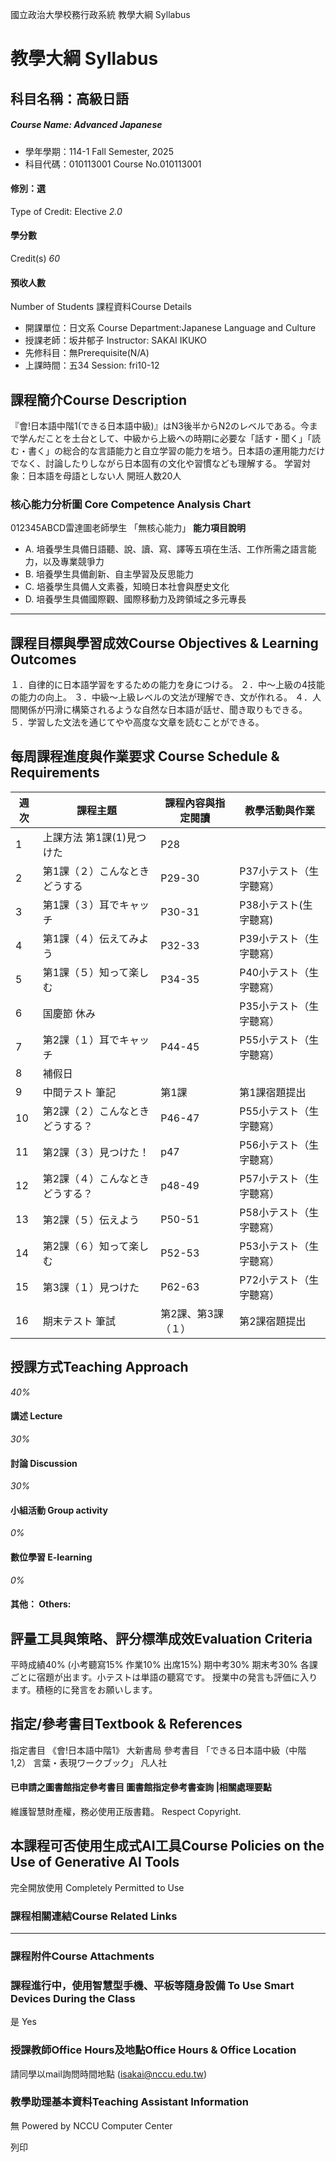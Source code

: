 國立政治大學校務行政系統 教學大綱 Syllabus
# 教學大綱 Syllabus
##  科目名稱：高級日語 
#####  Course Name: Advanced Japanese
  * 學年學期：114-1 Fall Semester, 2025 
  * 科目代碼：010113001 Course No.010113001


#### 修別：選
Type of Credit: Elective 
_2.0_
#### 學分數
Credit(s)
_60_
#### 預收人數
Number of Students
課程資料Course Details
  * 開課單位：日文系 Course Department:Japanese Language and Culture 
  * 授課老師：坂井郁子 Instructor: SAKAI IKUKO 
  * 先修科目：無Prerequisite(N/A)
  * 上課時間：五34 Session: fri10-12


##  課程簡介Course Description
『會!日本語中階1(できる日本語中級)』はN3後半からN2のレベルである。今まで学んだことを土台として、中級から上級への時期に必要な「話す・聞く」「読む・書く」の総合的な言語能力と自立学習の能力を培う。日本語の運用能力だけでなく、討論したりしながら日本固有の文化や習慣なども理解する。
学習対象：日本語を母語としない人
開班人数20人
###  核心能力分析圖 Core Competence Analysis Chart
012345ABCD雷達圖老師學生
「無核心能力」 
**能力項目說明**
  * A. 培養學生具備日語聽、說、讀、寫、譯等五項在生活、工作所需之語言能力，以及專業競爭力
  * B. 培養學生具備創新、自主學習及反思能力
  * C. 培養學生具備人文素養，知曉日本社會與歷史文化
  * D. 培養學生具備國際觀、國際移動力及跨領域之多元專長


* * *
##  課程目標與學習成效Course Objectives & Learning Outcomes 
１．自律的に日本語学習をするための能力を身につける。
２．中～上級の4技能の能力の向上。
３．中級～上級レベルの文法が理解でき、文が作れる。
４．人間関係が円滑に構築されるような自然な日本語が話せ、聞き取りもできる。
５．学習した文法を通じてやや高度な文章を読むことができる。
##  每周課程進度與作業要求 Course Schedule & Requirements
週次 | 課程主題 | 課程內容與指定閱讀 | 教學活動與作業  
---|---|---|---  
1 | 上課方法 第1課(1)見つけた | P28 |   
2 | 第1課（２）こんなときどうする | P29-30 | P37小テスト（生字聽寫）  
3 | 第1課（３）耳でキャッチ | P30-31 | P38小テスト(生字聽寫)   
4 | 第1課（４）伝えてみよう | P32-33 | P39小テスト（生字聽寫）   
5 | 第1課（５）知って楽しむ | P34-35 | P40小テスト（生字聽寫）   
6 | 国慶節 休み |  | P35小テスト（生字聽寫）   
7 | 第2課（１）耳でキャッチ | P44-45 | P55小テスト（生字聽寫）   
8 | 補假日 |  |   
9 | 中間テスト 筆記 | 第1課 | 第1課宿題提出  
10 | 第2課（２）こんなときどうする？ | P46-47 | P55小テスト（生字聽寫）   
11 | 第2課（３）見つけた！ | p47 | P56小テスト（生字聽寫）  
12 | 第2課（４）こんなときどうする？ | p48-49 | P57小テスト（生字聽寫）  
13 | 第2課（５）伝えよう | P50-51 | P58小テスト（生字聽寫）  
14 | 第2課（６）知って楽しむ | P52-53 | P53小テスト（生字聽寫）  
15 | 第3課（１）見つけた | P62-63 | P72小テスト（生字聽寫）  
16 | 期末テスト 筆試 | 第2課、第3課（１） | 第2課宿題提出  
##  授課方式Teaching Approach
_40%_
####  講述 Lecture
_30%_
####  討論 Discussion
_30%_
####  小組活動 Group activity
_0%_
####  數位學習 E-learning
_0%_
####  其他： Others:
##  評量工具與策略、評分標準成效Evaluation Criteria
平時成績40% (小考聽寫15% 作業10% 出席15%)
期中考30%
期末考30%
各課ごとに宿題が出ます。小テストは単語の聽寫です。
授業中の発言も評価に入ります。積極的に発言をお願いします。
##  指定/參考書目Textbook & References
指定書目
《會!日本語中階1》 大新書局
參考書目
「できる日本語中級（中階1,2） 言葉・表現ワークブック」 凡人社
####  已申請之圖書館指定參考書目  圖書館指定參考書查詢 |相關處理要點
維護智慧財產權，務必使用正版書籍。 Respect Copyright.
##  本課程可否使用生成式AI工具Course Policies on the Use of Generative AI Tools
完全開放使用 Completely Permitted to Use
###  課程相關連結Course Related Links
* * *
###  課程附件Course Attachments
###  課程進行中，使用智慧型手機、平板等隨身設備 To Use Smart Devices During the Class
是  Yes
###  授課教師Office Hours及地點Office Hours & Office Location
請同學以mail詢問時間地點 (isakai@nccu.edu.tw)
###  教學助理基本資料Teaching Assistant Information
無
Powered by NCCU Computer Center
  
列印

